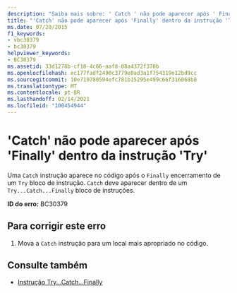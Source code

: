 ```yaml
---
description: "Saiba mais sobre: ' Catch ' não pode aparecer após ' Finally ' dentro de uma instrução ' Try '"
title: "'Catch' não pode aparecer após 'Finally' dentro da instrução 'Try'"
ms.date: 07/20/2015
f1_keywords:
- vbc30379
- bc30379
helpviewer_keywords:
- BC30379
ms.assetid: 33d1278b-cf10-4c66-aaf8-08a4372f370b
ms.openlocfilehash: ec177fadf2490c3779e0ad3a1f754319e12bd9cc
ms.sourcegitcommit: 10e719780594efc781b15295e499c66f316068b8
ms.translationtype: MT
ms.contentlocale: pt-BR
ms.lasthandoff: 02/14/2021
ms.locfileid: "100454944"
---
```

# <a name="catch-cannot-appear-after-finally-within-a-try-statement"></a>'Catch' não pode aparecer após 'Finally' dentro da instrução 'Try'

Uma `Catch` instrução aparece no código após o `Finally` encerramento de um `Try` bloco de instrução. `Catch` deve aparecer dentro de um `Try...Catch...Finally` bloco de instruções.  
  
 **ID do erro:** BC30379  
  
## <a name="to-correct-this-error"></a>Para corrigir este erro  
  
1. Mova a `Catch` instrução para um local mais apropriado no código.  
  
## <a name="see-also"></a>Consulte também

- [Instrução Try...Catch...Finally](../language-reference/statements/try-catch-finally-statement.md)
